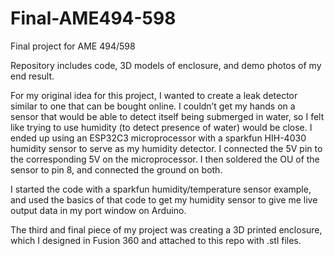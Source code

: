 # Final-AME494-598

Final project for AME 494/598

Repository includes code, 3D models of enclosure, and demo photos of my end result. 

For my original idea for this project, I wanted to create a leak detector similar to one that can be bought online.
I couldn’t get my hands on a sensor that would be able to detect itself being submerged in water, so I felt like trying to use humidity 
(to detect presence of water) would be close. 
I ended up using an ESP32C3 microprocessor with a sparkfun HIH-4030 humidity sensor to serve as my humidity detector. 
I connected the 5V pin to the corresponding 5V on the microprocessor. 
I then soldered the OU of the sensor to pin 8, and connected the ground on both. 

I started the code with a sparkfun humidity/temperature sensor example, and used the basics of 
that code to get my humidity sensor to give me live output data in my port window on Arduino. 

The third and final piece of my project was creating a 3D printed enclosure, which I designed in Fusion 360 and attached to this repo
with .stl files. 
